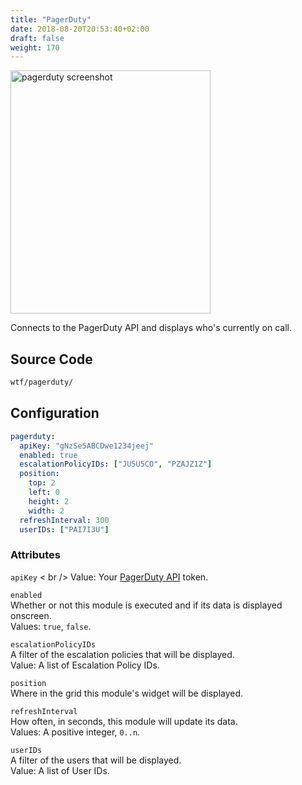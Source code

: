 ```yaml
---
title: "PagerDuty"
date: 2018-08-20T20:53:40+02:00
draft: false
weight: 170
---
```


<img class="screenshot" src="/imgs/modules/pagerduty.png" width="320" height="389" alt="pagerduty screenshot" />

Connects to the PagerDuty API and displays who's currently on call.

## Source Code

```bash
wtf/pagerduty/
```

## Configuration

```yaml
pagerduty:
  apiKey: "gNzSe5ABCDwe1234jeej"
  enabled: true
  escalationPolicyIDs: ["JU5U5CO", "PZAJZ1Z"]
  position:
    top: 2
    left: 0
    height: 2
    width: 2
  refreshInterval: 300
  userIDs: ["PAI7I3U"]
```

### Attributes

`apiKey` < br />
Value: Your <a href="https://v2.developer.pagerduty.com/docs/authentication">PagerDuty API</a> token.

`enabled` <br />
Whether or not this module is executed and if its data is displayed onscreen. <br />
Values: `true`, `false`.

`escalationPolicyIDs` <br />
A filter of the escalation policies that will be displayed. <br />
Value: A list of Escalation Policy IDs.

`position` <br />
Where in the grid this module's widget will be displayed. <br />

`refreshInterval` <br />
How often, in seconds, this module will update its data. <br />
Values: A positive integer, `0..n`.

`userIDs` <br />
A filter of the users that will be displayed. <br />
Value: A list of User IDs.
